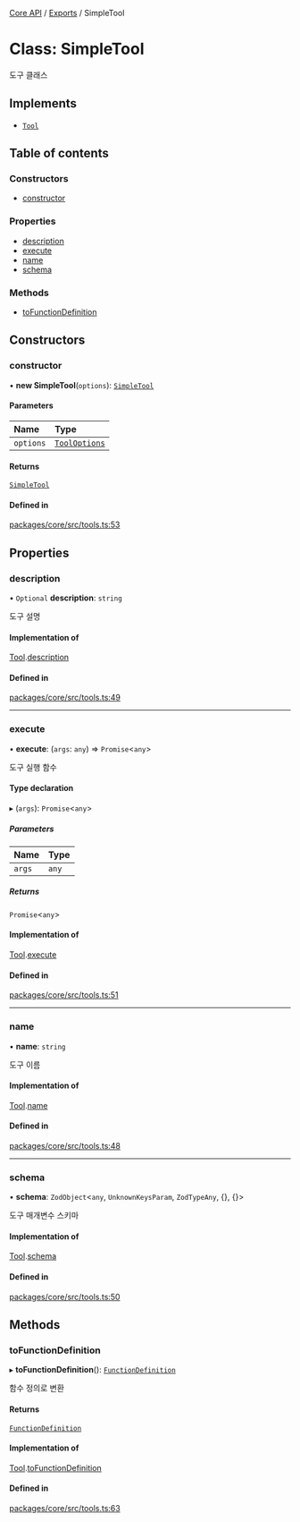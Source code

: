 [Core API](../../) / [Exports](../modules) / SimpleTool

# Class: SimpleTool

도구 클래스

## Implements

- [`Tool`](../interfaces/Tool)

## Table of contents

### Constructors

- [constructor](SimpleTool#constructor)

### Properties

- [description](SimpleTool#description)
- [execute](SimpleTool#execute)
- [name](SimpleTool#name)
- [schema](SimpleTool#schema)

### Methods

- [toFunctionDefinition](SimpleTool#tofunctiondefinition)

## Constructors

### constructor

• **new SimpleTool**(`options`): [`SimpleTool`](SimpleTool)

#### Parameters

| Name | Type |
| :------ | :------ |
| `options` | [`ToolOptions`](../interfaces/ToolOptions) |

#### Returns

[`SimpleTool`](SimpleTool)

#### Defined in

[packages/core/src/tools.ts:53](https://github.com/robotaio/robota/blob/1202ed01072674e4ff6307d72c09a57873f8f949/packages/core/src/tools.ts#L53)

## Properties

### description

• `Optional` **description**: `string`

도구 설명

#### Implementation of

[Tool](../interfaces/Tool).[description](../interfaces/Tool#description)

#### Defined in

[packages/core/src/tools.ts:49](https://github.com/robotaio/robota/blob/1202ed01072674e4ff6307d72c09a57873f8f949/packages/core/src/tools.ts#L49)

___

### execute

• **execute**: (`args`: `any`) => `Promise`\<`any`\>

도구 실행 함수

#### Type declaration

▸ (`args`): `Promise`\<`any`\>

##### Parameters

| Name | Type |
| :------ | :------ |
| `args` | `any` |

##### Returns

`Promise`\<`any`\>

#### Implementation of

[Tool](../interfaces/Tool).[execute](../interfaces/Tool#execute)

#### Defined in

[packages/core/src/tools.ts:51](https://github.com/robotaio/robota/blob/1202ed01072674e4ff6307d72c09a57873f8f949/packages/core/src/tools.ts#L51)

___

### name

• **name**: `string`

도구 이름

#### Implementation of

[Tool](../interfaces/Tool).[name](../interfaces/Tool#name)

#### Defined in

[packages/core/src/tools.ts:48](https://github.com/robotaio/robota/blob/1202ed01072674e4ff6307d72c09a57873f8f949/packages/core/src/tools.ts#L48)

___

### schema

• **schema**: `ZodObject`\<`any`, `UnknownKeysParam`, `ZodTypeAny`, {}, {}\>

도구 매개변수 스키마

#### Implementation of

[Tool](../interfaces/Tool).[schema](../interfaces/Tool#schema)

#### Defined in

[packages/core/src/tools.ts:50](https://github.com/robotaio/robota/blob/1202ed01072674e4ff6307d72c09a57873f8f949/packages/core/src/tools.ts#L50)

## Methods

### toFunctionDefinition

▸ **toFunctionDefinition**(): [`FunctionDefinition`](../interfaces/FunctionDefinition)

함수 정의로 변환

#### Returns

[`FunctionDefinition`](../interfaces/FunctionDefinition)

#### Implementation of

[Tool](../interfaces/Tool).[toFunctionDefinition](../interfaces/Tool#tofunctiondefinition)

#### Defined in

[packages/core/src/tools.ts:63](https://github.com/robotaio/robota/blob/1202ed01072674e4ff6307d72c09a57873f8f949/packages/core/src/tools.ts#L63)
